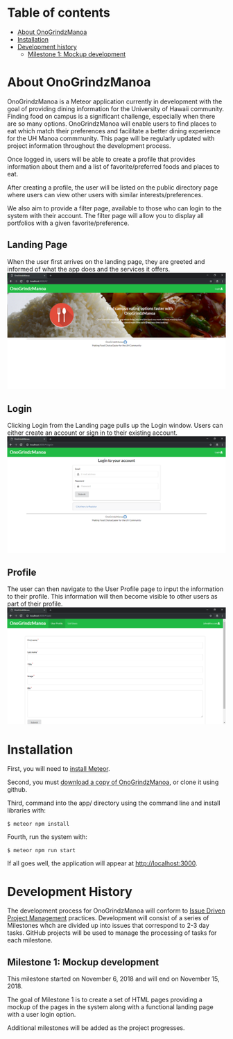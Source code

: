 # Table of contents

* [About OnoGrindzManoa](#about-onogrindzmanoa)
* [Installation](#installation)
* [Development history](#development-history)
  * [Milestone 1: Mockup development](#milestone-1-mockup-development)

# About OnoGrindzManoa 

OnoGrindzManoa is a Meteor application currently in development with the goal of providing dining information for the University of Hawaii community. Finding food on campus is a significant challenge, especially when there are so many options. OnoGrindzManoa will enable users to find places to eat which match their preferences and facilitate a better dining experience for the UH Manoa commmunity. This page will be regularly updated with project information throughout the development process.
 
Once logged in, users will be able to create a profile that provides information about them and a list of favorite/preferred foods and places to eat.
  
After creating a profile, the user will be listed on the public directory page where users can view other users with similar interests/preferences.

We also aim to provide a filter page, available to those who can login to the system with their account. The filter page will allow you to display all portfolios with a given favorite/preference.

## Landing Page
When the user first arrives on the landing page, they are greeted and informed of what the app does and the services it offers.
<img src="doc/landing.png">

## Login
Clicking Login from the Landing page pulls up the Login window. Users can either create an account or sign in to their existing account.
<img src="doc/login.png">

## Profile
The user can then navigate to the User Profile page to input the information to their profile. This information will then become visible to other users as part of their profile.
<img src="doc/profile.png">

# Installation

First, you will need to [install Meteor](https://www.meteor.com/install).

Second, you must [download a copy of OnoGrindzManoa](https://github.com/onogrindzmanoa/onogrindzmanoa), or clone it using github.
  
Third, command into the app/ directory using the command line and install libraries with:

```
$ meteor npm install
```

Fourth, run the system with:

```
$ meteor npm run start
```

If all goes well, the application will appear at [http://localhost:3000](http://localhost:3000). 

# Development History

The development process for OnoGrindzManoa will conform to [Issue Driven Project Management](http://courses.ics.hawaii.edu/ics314f16/modules/project-management/) practices. Development will consist of a series of Milestones whch are divided up into issues that correspond to 2-3 day tasks. GitHub projects will be used to manage the processing of tasks for each milestone.  

## Milestone 1: Mockup development

This milestone started on November 6, 2018 and will end on November 15, 2018.

The goal of Milestone 1 is to create a set of HTML pages providing a mockup of the pages in the system along with a functional landing page with a user login option. 

Additional milestones will be added as the project progresses.
